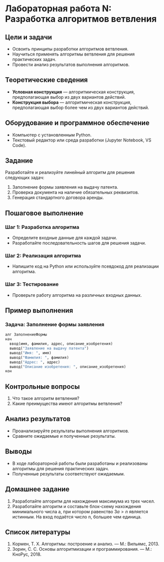 # Лабораторная работа N: Разработка алгоритмов ветвления
<!-- Краткое и понятное название лабораторной работы. -->


## Цели и задачи
<!-- Список целей и задач, которые должны быть достигнуты в ходе выполнения лабораторной работы. -->
- Освоить принципы разработки алгоритмов ветвления.
- Научиться применять алгоритмы ветвления для решения практических задач.
- Провести анализ результатов выполнения алгоритмов.


## Теоретические сведения
<!-- Краткое повторение теоретического материала, необходимого для выполнения работы. -->
- **Условная конструкция** — алгоритмическая конструкция, предполагающая выбор из двух вариантов действий.
- **Конструкция выбора** — алгоритмическая конструкция, предполагающая выбор более чем из двух вариантов действий.


## Оборудование и программное обеспечение
<!-- Описание инструментов, которые будут использоваться в работе. -->
- Компьютер с установленным Python.
- Текстовый редактор или среда разработки (Jupyter Notebook, VS Code).


## Задание
<!-- Подробное описание задачи, которую нужно выполнить. -->
Разработайте и реализуйте линейный алгоритм для решения следующих задач:
1. Заполнение формы заявления на выдачу патента.
2. Проверка документа на наличие обязательных реквизитов.
3. Генерация стандартного договора аренды.


## Пошаговое выполнение
<!-- Пошаговые инструкции для выполнения задания. -->

### Шаг 1: Разработка алгоритма
- Определите входные данные для каждой задачи.
- Разработайте последовательность шагов для решения задачи.

### Шаг 2: Реализация алгоритма
- Напишите код на Python или используйте псевдокод для реализации алгоритма.

### Шаг 3: Тестирование
- Проверьте работу алгоритма на различных входных данных.

## Пример выполнения
<!-- Пример решения одной из задач с подробным объяснением. -->


### Задача: Заполнение формы заявления
```python
алг ЗаполнениеФормы
нач
  ввод(имя, фамилия, адрес, описание_изобретения)
  вывод("Заявление на выдачу патента")
  вывод("Имя: ", имя)
  вывод("Фамилия: ", фамилия)
  вывод("Адрес: ", адрес)
  вывод("Описание изобретения: ", описание_изобретения)
кон
```


## Контрольные вопросы
<!-- Вопросы для проверки усвоения и понимания материала. -->
1. Что такое алгоритм ветвления?
2. Какие преимущества имеют алгоритмы ветвления?


## Анализ результатов
<!-- Раздел для анализа результатов выполнения работы. -->
- Проанализируйте результаты выполнения алгоритмов.
- Сравните ожидаемые и полученные результаты.


## Выводы
<!-- Краткое подведение итогов работы. -->
- В ходе лабораторной работы были разработаны и реализованы алгоритмы для решения практических задач.
- Полученные результаты соответствуют ожидаемым.


## Домашнее задание
<!-- Задания для самостоятельной работы. -->
1. Разработайте алгоритм для нахождения максимума из трех чисел.
2. Разработайте алгоритм и составьте блок-схему нахождения минимального числа a, при котором равенство $3a > n$ является истинным. На вход подаётся число n, большее чем единица.


## Список литературы
<!-- Рекомендуемые источники для изучения темы. -->
1. Кормен, Т. Х. Алгоритмы: построение и анализ. — М.: Вильямс, 2013.
2. Зорин, С. С. Основы алгоритмизации и программирования. — М.: КноРус, 2018.
